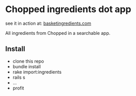 # Chopped ingredients dot app

see it in action at: [basketingredients.com](http://basketingredients.com)

All ingredients from Chopped in a searchable app.

## Install

* clone this repo
* bundle install
* rake import:ingredients
* rails s
* ...
* profit
